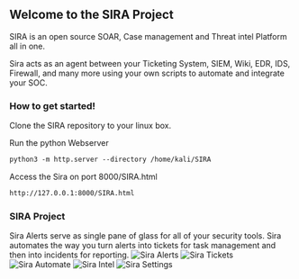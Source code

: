 ## Welcome to the SIRA Project

SIRA is an open source SOAR, Case management and Threat intel Platform all in one.

Sira acts as an agent between your Ticketing System, SIEM, Wiki, EDR, IDS, Firewall, and many more using your own scripts to automate and integrate your SOC. 

### How to get started!
Clone the SIRA repository to your linux box. 

Run the python Webserver
```markdown
python3 -m http.server --directory /home/kali/SIRA
```
Access the Sira on port 8000/SIRA.html
```markdown
http://127.0.0.1:8000/SIRA.html
```
### SIRA Project
Sira Alerts serve as single pane of glass for all of your security tools. Sira automates the way you turn alerts into tickets for task management and then into incidents for reporting. 
![Sira Alerts](/SIRA/docs/assets/SIRAalerts.png)
![Sira Tickets](/SIRA/docs/assets/SIRAtickets.png)
![Sira Automate](/SIRA/docs/assets/SIRAautomate.png)
![Sira Intel](/SIRA/docs/assets/SIRAintel.png)
![Sira Settings](/SIRA/docs/assets/SIRAsettings.png)































